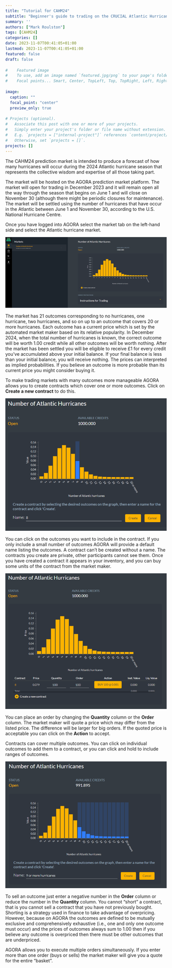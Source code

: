 ```yaml
---
title: "Tutorial for CAHM24"
subtitle: "Beginner's guide to trading on the CRUCIAL Atlantic Hurricane Market 2024"
summary: ''
authors: ["Mark Roulston"]
tags: [CAHM24]
categories: []
date: 2023-11-07T00:41:05+01:00
lastmod: 2023-11-07T00:41:05+01:00
featured: false
draft: false

#    Featured image
#    To use, add an image named `featured.jpg/png` to your page's folder.
#    Focal points... Smart, Center, TopLeft, Top, TopRight, Left, Right, BottomLeft, Bottom, BottomRight.

image: 
  caption: ""
  focal_point: "center"
  preview_only: true

# Projects (optional).
#   Associate this post with one or more of your projects.
#   Simply enter your project's folder or file name without extension.
#   E.g. `projects = ["internal-project"]` references `content/project/deep-learning/index.md`.
#   Otherwise, set `projects = []`.
projects: []
---
```

The CAHM24 prediction market is intended to produce a forecast of how many hurricanes will occur during the 2024 Atlantic hurricane season that represents the collective wisdom and expertise of all those taking part. 

The market will be hosted on the AGORA prediction market platform. The market will open for trading in December 2023 and it will remain open all the way through the season that begins on June 1 and will close on November 30 (although there might be periodic closures for maintenance). The market will be settled using the number of hurricanes that have occur in the Atlantic between June 1 and November 30, according to the U.S. National Hurricane Centre.

Once you have logged into AGORA select the market tab on the left-hand side and select the Atlantic hurricane market.

![Agora platform](agora-platform.png  "**Figure 1**: The AGORA platform. Select the market tab on the left-hand side and then select the Atlantic hurricane market.")

The market has 21 outcomes corresponding to no hurricanes, one hurricane, two hurricanes, and so on up to an outcome that covers 20 or more hurricanes. Each outcome has a current price which is set by the automated market maker based on its relative popularity. In December 2024, when the total number of hurricanes is known, the correct outcome will be worth 1.00 credit while all other outcomes will be worth nothing. After the market has been settled you will be eligible to receive £1 for every credit you’ve accumulated above your initial balance. If your final balance is less than your initial balance, you will receive nothing. The prices can interpreted as implied probabilities. If you believe an outcome is more probable than its current price you might consider buying it.

To make trading markets with many outcomes more manageable AGORA allows you to create contracts which cover one or more outcomes. Click on **Create a new contract** to do this.

![Create a contract](create-a-contract.png "**Figure 2**: When creating a contract just click and select the outcomes you want to include in the contract. This contract just contains the outcome of 8 hurricanes.")

You can click on the outcomes you want to include in the contract. If you only include a small number of outcomes AGORA will provide a default name listing the outcomes. A contract can’t be created without a name. The contracts you create are private, other participants cannot see them. Once you have created a contract it appears in your inventory, and you can buy some units of the contract from the market maker.

![Order for 100](order-for-100.png "**Figure 3**: An order for 100 of the contract “8” has been placed and the market maker is quoting a price of 0.081 per contract. This is slightly higher than the listed price of 0.079 and the difference between quoted and listed prices increases with order size.")

You can place an order by changing the **Quantity** column or the **Order** column. The market maker will quote a price which may differ from the listed price. The difference will be larger for big orders. If the quoted price is acceptable you can click on the **Action** to accept.

Contracts can cover multiple outcomes. You can click on individual outcomes to add them to a contract, or you can click and hold to include ranges of outcomes. 

![Nine or more](9-or-more.png  "**Figure 4**: A contract covering all outcomes of 9 or more hurricanes. The name `9 or more hurricanes' has been provided by the user.")

To sell an outcome just enter a negative number in the **Order** column or reduce the number in the **Quantity** column. You cannot “short” a contract, that is you cannot sell a contract that you have not previously bought. Shorting is a strategy used in finance to take advantage of overpricing. However, because on AGORA the outcomes are defined to be mutually exclusive and comprehensively exhaustive (i.e., one and only one outcome must occur) and the prices of outcomes always sum to 1.00 then if you believe any outcome is overpriced then there must be other outcomes that are underpriced.

AGORA allows you to execute multiple orders simultaneously. If you enter more than one order (buys or sells) the market maker will give you a quote for the entire “basket”. 


<br>

